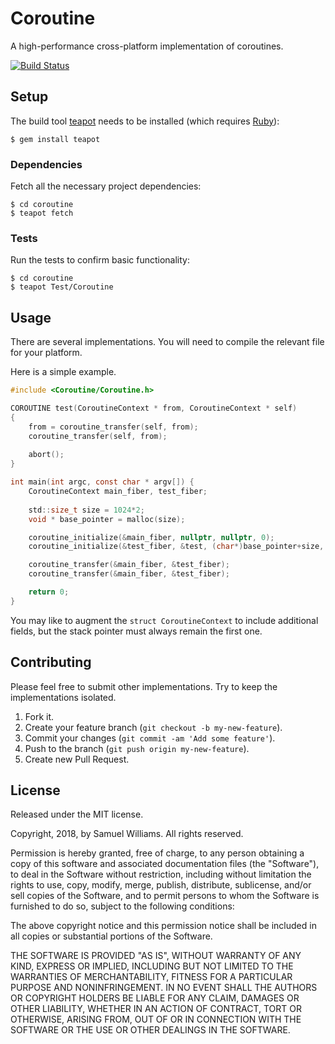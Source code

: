 # Coroutine

A high-performance cross-platform implementation of coroutines.

[![Build Status](https://travis-ci.org/kurocha/coroutine.svg?branch=master)](https://travis-ci.org/kurocha/coroutine)

## Setup

The build tool [teapot] needs to be installed (which requires [Ruby]):

	$ gem install teapot

[teapot]: https://teapot.nz/
[Ruby]: https://www.ruby-lang.org/en/downloads/

### Dependencies

Fetch all the necessary project dependencies:

	$ cd coroutine
	$ teapot fetch

### Tests

Run the tests to confirm basic functionality:

	$ cd coroutine
	$ teapot Test/Coroutine

## Usage

There are several implementations. You will need to compile the relevant file for your platform.

Here is a simple example.

```c
#include <Coroutine/Coroutine.h>

COROUTINE test(CoroutineContext * from, CoroutineContext * self)
{
	from = coroutine_transfer(self, from);
	coroutine_transfer(self, from);
	
	abort();
}

int main(int argc, const char * argv[]) {
	CoroutineContext main_fiber, test_fiber;
	
	std::size_t size = 1024*2;
	void * base_pointer = malloc(size);

	coroutine_initialize(&main_fiber, nullptr, nullptr, 0);
	coroutine_initialize(&test_fiber, &test, (char*)base_pointer+size, size);

	coroutine_transfer(&main_fiber, &test_fiber);
	coroutine_transfer(&main_fiber, &test_fiber);

	return 0;
}
```

You may like to augment the `struct CoroutineContext` to include additional fields, but the stack pointer must always remain the first one.

## Contributing

Please feel free to submit other implementations. Try to keep the implementations isolated.

1. Fork it.
2. Create your feature branch (`git checkout -b my-new-feature`).
3. Commit your changes (`git commit -am 'Add some feature'`).
4. Push to the branch (`git push origin my-new-feature`).
5. Create new Pull Request.

## License

Released under the MIT license.

Copyright, 2018, by Samuel Williams. All rights reserved.

Permission is hereby granted, free of charge, to any person obtaining a copy
of this software and associated documentation files (the "Software"), to deal
in the Software without restriction, including without limitation the rights
to use, copy, modify, merge, publish, distribute, sublicense, and/or sell
copies of the Software, and to permit persons to whom the Software is
furnished to do so, subject to the following conditions:

The above copyright notice and this permission notice shall be included in
all copies or substantial portions of the Software.

THE SOFTWARE IS PROVIDED "AS IS", WITHOUT WARRANTY OF ANY KIND, EXPRESS OR
IMPLIED, INCLUDING BUT NOT LIMITED TO THE WARRANTIES OF MERCHANTABILITY,
FITNESS FOR A PARTICULAR PURPOSE AND NONINFRINGEMENT. IN NO EVENT SHALL THE
AUTHORS OR COPYRIGHT HOLDERS BE LIABLE FOR ANY CLAIM, DAMAGES OR OTHER
LIABILITY, WHETHER IN AN ACTION OF CONTRACT, TORT OR OTHERWISE, ARISING FROM,
OUT OF OR IN CONNECTION WITH THE SOFTWARE OR THE USE OR OTHER DEALINGS IN
THE SOFTWARE.
